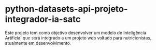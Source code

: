 # python-datasets-api-projeto-integrador-ia-satc

Este projeto tem como objetivo desenvolver um modelo de Inteligência Artificial que será integrado a um projeto web voltado para nutricionistas, atualmente em desenvolvimento.

